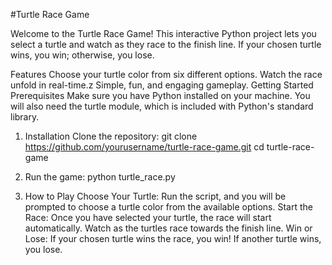 #Turtle Race Game

Welcome to the Turtle Race Game! This interactive Python project lets you select a turtle and watch as they race to the finish line. If your chosen turtle wins, you win; otherwise, you lose.

Features
    Choose your turtle color from six different options.
    Watch the race unfold in real-time.z
    Simple, fun, and engaging gameplay.
    Getting Started
    Prerequisites
    Make sure you have Python installed on your machine. You will also need the turtle module, which is included with Python's standard library.

1. Installation
    Clone the repository:
      git clone https://github.com/yourusername/turtle-race-game.git
      cd turtle-race-game
2. Run the game:
  python turtle_race.py
  
3. How to Play
    Choose Your Turtle:
      Run the script, and you will be prompted to choose a turtle color from the available options.
    Start the Race:
      Once you have selected your turtle, the race will start automatically.
      Watch as the turtles race towards the finish line.
    Win or Lose:
      If your chosen turtle wins the race, you win!
      If another turtle wins, you lose.
